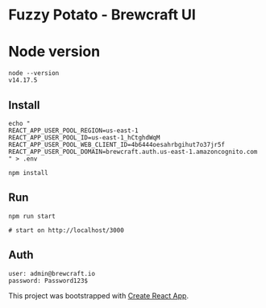 # Fuzzy Potato - Brewcraft UI

# Node version
```
node --version
v14.17.5
```

## Install
```
echo "
REACT_APP_USER_POOL_REGION=us-east-1
REACT_APP_USER_POOL_ID=us-east-1_hCtghdWqM
REACT_APP_USER_POOL_WEB_CLIENT_ID=4b6444oesahrbgihut7o37jr5f
REACT_APP_USER_POOL_DOMAIN=brewcraft.auth.us-east-1.amazoncognito.com
" > .env

npm install
```

## Run
```
npm run start

# start on http://localhost/3000
```

## Auth
```
user: admin@brewcraft.io
password: Password123$
```

This project was bootstrapped with [Create React App](https://github.com/facebook/create-react-app).
